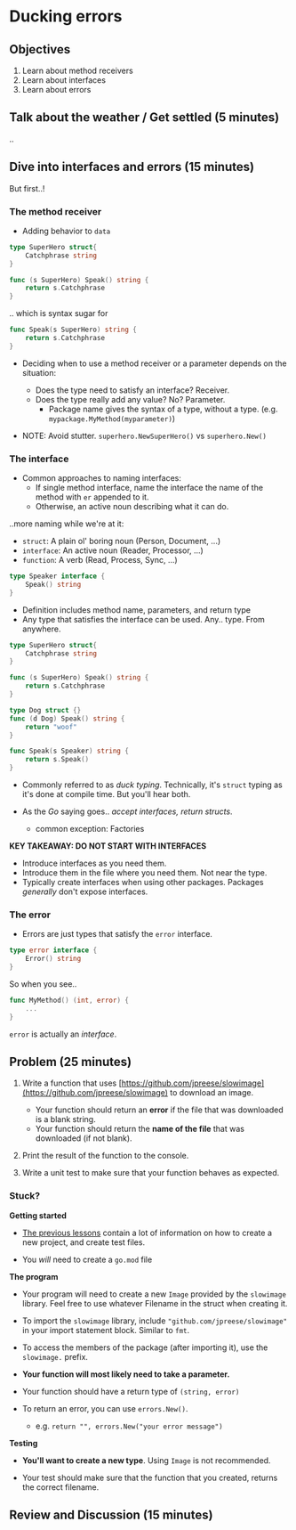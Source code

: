 # Ducking errors

## Objectives
1. Learn about method receivers
1. Learn about interfaces
1. Learn about errors

## Talk about the weather / Get settled (5 minutes)

.. 

## Dive into interfaces and errors (15 minutes)

But first..!

### The method receiver

- Adding behavior to `data`

```go
type SuperHero struct{
    Catchphrase string
}

func (s SuperHero) Speak() string {
    return s.Catchphrase
}
```

.. which is syntax sugar for

```go
func Speak(s SuperHero) string {
    return s.Catchphrase
}
```

- Deciding when to use a method receiver or a parameter depends on the situation:
    - Does the type need to satisfy an interface? Receiver.
    - Does the type really add any value? No? Parameter.
        - Package name gives the syntax of a type, without a type. (e.g. `mypackage.MyMethod(myparameter)`)

- NOTE: Avoid stutter. `superhero.NewSuperHero()` vs `superhero.New()`

### The interface

- Common approaches to naming interfaces:
    - If single method interface, name the interface the name of the method with `er` appended to it.
    - Otherwise, an active noun describing what it can do.

..more naming while we're at it:
- `struct`: A plain ol' boring noun (Person, Document, ...)
- `interface`: An active noun (Reader, Processor, ...)
- `function`: A verb (Read, Process, Sync, ...)

```go
type Speaker interface {
    Speak() string
}
```

- Definition includes method name, parameters, and return type
- Any type that satisfies the interface can be used. Any.. type. From anywhere.

```go
type SuperHero struct{
    Catchphrase string
}

func (s SuperHero) Speak() string {
    return s.Catchphrase
}
```

```go
type Dog struct {}
func (d Dog) Speak() string {
    return "woof"
}
```

```go
func Speak(s Speaker) string {
    return s.Speak()
}
```

- Commonly referred to as _duck typing_. Technically, it's `struct` typing as it's done at compile time. But you'll hear both.

- As the _Go_ saying goes.. *accept interfaces, return structs*.
    - common exception: Factories

**KEY TAKEAWAY: DO NOT START WITH INTERFACES**
- Introduce interfaces as you need them. 
- Introduce them in the file where you need them. Not near the type.
- Typically create interfaces when using other packages. Packages _generally_ don't expose interfaces.

### The error

- Errors are just types that satisfy the `error` interface.
```go
type error interface {
    Error() string
}
```

So when you see..
```go
func MyMethod() (int, error) {
    ...
}
```

`error` is actually an _interface_.

## Problem (25 minutes)

1. Write a function that uses [https://github.com/jpreese/slowimage](https://github.com/jpreese/slowimage) to download an image. 

    - Your function should return an **error** if the file that was downloaded is a blank string.
    - Your function should return the **name of the file** that was downloaded (if not blank).

1. Print the result of the function to the console.

1. Write a unit test to make sure that your function behaves as expected.

### Stuck?

**Getting started**
- [The previous lessons](https://github.com/jpreese/go-learn) contain a lot of information on how to create a new project, and create test files.

- You _will_ need to create a `go.mod` file

**The program**

- Your program will need to create a new `Image` provided by the `slowimage` library. Feel free to use whatever Filename in the struct when creating it.

- To import the `slowimage` library, include `"github.com/jpreese/slowimage"` in your import statement block. Similar to `fmt`.

- To access the members of the package (after importing it), use the `slowimage.` prefix.

- **Your function will most likely need to take a parameter.**

- Your function should have a return type of `(string, error)`

- To return an error, you can use `errors.New()`. 
    - e.g. `return "", errors.New("your error message")`

**Testing**

- **You'll want to create a new type**. Using `Image` is not recommended.

- Your test should make sure that the function that you created, returns the correct filename.

## Review and Discussion (15 minutes)
